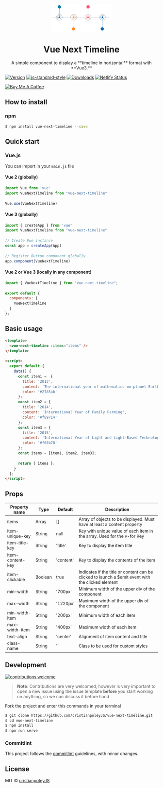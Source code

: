 <div align="center">
  <img src="./.github/logo.png" width="200px">
  <h1>Vue Next Timeline</h1>
</div>
<p align="center">
  A simple component to display a **timeline in horizontal** format with **Vue3.**
</p>

[![Version](https://img.shields.io/npm/v/vue-next-timeline.svg)](https://github.com/cristianpoleyJS/vue-next-timeline/)
[![js-standard-style](https://img.shields.io/badge/code%20style-standard-brightgreen.svg)](http://standardjs.com/)
[![Downloads](https://img.shields.io/npm/dt/vue-next-timeline.svg)](https://github.com/cristianpoleyJS/vue-next-timeline/)
[![Netlify Status](https://api.netlify.com/api/v1/badges/a4f0ac8e-0cbc-4e9d-8071-3a90a3436ffb/deploy-status)](https://vue-next-timeline.netlify.app/)

<a href="https://www.buymeacoffee.com/cristianpoley" target="_blank"><img src="https://www.buymeacoffee.com/assets/img/custom_images/orange_img.png" alt="Buy Me A Coffee" style="height: 41px !important;width: 174px !important;box-shadow: 0px 3px 2px 0px rgba(190, 190, 190, 0.5) !important;-webkit-box-shadow: 0px 3px 2px 0px rgba(190, 190, 190, 0.5) !important;" ></a>

## How to install

### npm

```bash
$ npm install vue-next-timeline --save
```

## Quick start

### Vue.js

You can import in your `main.js` file

#### Vue 2 (globally)
```js
import Vue from 'vue'
import VueNextTimeline from "vue-next-timeline"

Vue.use(VueNextTimeline)
```

#### Vue 3 (globally)
```js
import { createApp } from 'vue'
import VueNextTimeline from "vue-next-timeline"

// Create Vue instance
const app = createApp(App)

// Register Button component globally
app.component(VueNextTimeline)
```

#### Vue 2 or Vue 3 (locally in any component)

```js
import { VueNextTimeline } from "vue-next-timeline";

export default {
  components: {
    VueNextTimeline
  }
};
```

## Basic usage

```html
<template>
  <vue-next-timeline :items="items" />
</template>

<script>
  export default {
    data() {
      const item1 =  {
        title: '2013',
        content: 'The international year of mathematics on planet Earth. The international year of mathematics on planet Earth',
        color: '#2785ab'
      };
      const item2 = {
        title: '2014',
        content: 'International Year of Family Farming',
        color: '#f89714'
      };
      const item3 = {
        title: '2015',
        content: 'International Year of Light and Light-Based Technologies',
        color: '#f65b78'
      };
      const items = [item1, item2, item3];

      return { items };
    }
  };
</script>
```

## Props

| Property name       |    Type |  Default  | Description                                                                                    |
| ------------------------------ | ---------- | --------- | -------------------------------------------------------- |
| items                         |   Array |   []    | Array of objects to be displayed. Must have at least a content property
| item-unique-key         |   String |   null        | Key with unique value of each item in the array. Used for the v-for Key |
| item-title-key               |   String |   'title'    | Key to display the item title                       |
| item-content-key               |   String |   'content'    | Key to display the contents of the item                    |
| item-clickable       | Boolean |    true     | Indicates if the title or content can be clicked to launch a $emit event with the clicked element |
| min-width       | String |    '700px'     | Minimum width of the upper div of the component |
| max-width       | String |    '1220px'     | Maximum width of the upper div of the component |
| min-width-item       | String |    '200px'     | Minimum width of each item |
| max-width-item       | String |    '400px'     | Maximum width of each item |
| text-align       | String |   'center'     | Alignment of item content and title |
| class-name       | String |   ''     | Class to be used for custom styles |

## Development

[![contributions welcome](https://img.shields.io/badge/contributions-welcome-brightgreen.svg?style=flat)](https://github.com/guastallaigor/vue-next-timeline/issues)

> **Note**: Contributions are very welcomed, however is very important to open a new issue using the issue template **before** you start working on anything, so we can discuss it before hand

Fork the project and enter this commands in your terminal

```sh
$ git clone https://github.com/cristianpoleyJS/vue-next-timeline.git
$ cd vue-next-timeline
$ npm install
$ npm run serve
```

### Commitlint

This project follows the [commitlint](https://github.com/conventional-changelog/commitlint) guidelines, with minor changes.

## License

MIT © [cristianpoleyJS](https://github.com/cristianpoleyJS/vue-next-timeline/blob/master/LICENSE)
